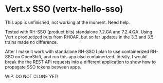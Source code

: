 # Vert.x SSO (vertx-hello-sso)

This app is unfinished, not working at the moment. Need help.

Tested with RH-SSO (product bits) standalone 7.2.GA and 7.2.4.GA. Using Vert.x productized buts from RHOAR, but so far updates in the 3.3 and 3.5 trains made no difference.


After I make it work with standalone RH-SSO I plan to use containerized RH-SSO on OpenShift, and run this app also containerized. Ideally, I would break the the REST API requests into a different application to show how to propagate SSO tokens between apps.

WIP: DO NOT CLONE YET!


